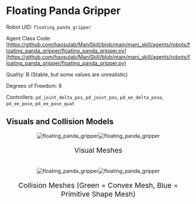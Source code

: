 <!-- THIS IS ALL GENERATED DOCUMENTATION via generate_robot_docs.py. DO NOT MODIFY THIS FILE DIRECTLY. -->

# Floating Panda Gripper

Robot UID: `floating_panda_gripper`

Agent Class Code: [https://github.com/haosulab/ManiSkill/blob/main/mani_skill/agents/robots/floating_panda_gripper/floating_panda_gripper.py](https://github.com/haosulab/ManiSkill/blob/main/mani_skill/agents/robots/floating_panda_gripper/floating_panda_gripper.py)

Quality: B (Stable, but some values are unrealistic)

Degrees of Freedom: 8

Controllers: `pd_joint_delta_pos`, `pd_joint_pos`, `pd_ee_delta_pose`, `pd_ee_pose`, `pd_ee_pose_quat`

## Visuals and Collision Models

<div>
    <div style="max-width: 100%; display: flex; justify-content: center;">
        <img src="/_static/robot_images/floating_panda_gripper/front_visual.png" style='min-width:min(50%, 100px);max-width:50%;height:auto' alt="floating_panda_gripper">
        <img src="/_static/robot_images/floating_panda_gripper/side_visual.png" style='min-width:min(50%, 100px);max-width:50%;height:auto' alt="floating_panda_gripper">
    </div>
    <p style="text-align: center; font-size: 1.2rem;">Visual Meshes</p>
    <br/>
    <div style="max-width: 100%; display: flex; justify-content: center;">
        <img src="/_static/robot_images/floating_panda_gripper/front_collision.png" style='min-width:min(50%, 100px);max-width:50%;height:auto' alt="floating_panda_gripper">
        <img src="/_static/robot_images/floating_panda_gripper/side_collision.png" style='min-width:min(50%, 100px);max-width:50%;height:auto' alt="floating_panda_gripper">
    </div>
    <p style="text-align: center; font-size: 1.2rem;">Collision Meshes (Green = Convex Mesh, Blue = Primitive Shape Mesh)</p>
</div>

